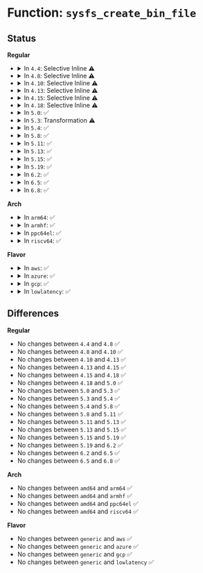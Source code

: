 # Function: <code>sysfs_create_bin_file</code>

## Status
<b>Regular</b>
<ul>
<li>
<details>
<summary>In <code>4.4</code>: Selective Inline ⚠️</summary>

```c
int sysfs_create_bin_file(struct kobject *kobj, const struct bin_attribute *attr);
```

**Collision:** Unique Global

**Inline:** Selective

**Transformation:** False

**Instances:**

```
In fs/sysfs/file.c (ffffffff8128cb60)
Location: fs/sysfs/file.c:480
Inline: True
Direct callers:
  - kernel/ksysfs.c:ksysfs_init
  - kernel/module.c:load_module
  - drivers/pci/pci-sysfs.c:pci_create_attr
  - drivers/acpi/sysfs.c:acpi_sysfs_init
  - drivers/sfi/sfi_core.c:sfi_sysfs_install_table
  - drivers/base/core.c:device_create_bin_file
  - drivers/rtc/rtc-cmos.c:cmos_do_probe
  - drivers/firmware/dmi_scan.c:dmi_init
  - drivers/firmware/dmi_scan.c:dmi_init
```
**Symbols:**

```
ffffffff8128cb60-ffffffff8128cb91: sysfs_create_bin_file (STB_GLOBAL)
```
</details>
</li>
<li>
<details>
<summary>In <code>4.8</code>: Selective Inline ⚠️</summary>

```c
int sysfs_create_bin_file(struct kobject *kobj, const struct bin_attribute *attr);
```

**Collision:** Unique Global

**Inline:** Selective

**Transformation:** False

**Instances:**

```
In fs/sysfs/file.c (ffffffff812ba1f0)
Location: fs/sysfs/file.c:486
Inline: True
Direct callers:
  - kernel/ksysfs.c:ksysfs_init
  - kernel/module.c:load_module
  - drivers/pci/pci-sysfs.c:pci_create_attr
  - drivers/acpi/sysfs.c:acpi_sysfs_init
  - drivers/acpi/sysfs.c:acpi_sysfs_table_handler
  - drivers/sfi/sfi_core.c:sfi_sysfs_install_table
  - drivers/base/core.c:device_create_bin_file
  - drivers/rtc/rtc-cmos.c:cmos_do_probe
  - drivers/firmware/dmi_scan.c:dmi_init
  - drivers/firmware/dmi_scan.c:dmi_init
```
**Symbols:**

```
ffffffff812ba1f0-ffffffff812ba221: sysfs_create_bin_file (STB_GLOBAL)
```
</details>
</li>
<li>
<details>
<summary>In <code>4.10</code>: Selective Inline ⚠️</summary>

```c
int sysfs_create_bin_file(struct kobject *kobj, const struct bin_attribute *attr);
```

**Collision:** Unique Global

**Inline:** Selective

**Transformation:** False

**Instances:**

```
In fs/sysfs/file.c (ffffffff812cf920)
Location: fs/sysfs/file.c:486
Inline: True
Direct callers:
  - kernel/ksysfs.c:ksysfs_init
  - kernel/module.c:load_module
  - drivers/pci/pci-sysfs.c:pci_create_attr
  - drivers/acpi/sysfs.c:acpi_table_attr_init
  - drivers/sfi/sfi_core.c:sfi_sysfs_install_table
  - drivers/base/core.c:device_create_bin_file
  - drivers/rtc/rtc-cmos.c:cmos_do_probe
  - drivers/firmware/dmi_scan.c:dmi_init
  - drivers/firmware/dmi_scan.c:dmi_init
```
**Symbols:**

```
ffffffff812cf920-ffffffff812cf951: sysfs_create_bin_file (STB_GLOBAL)
```
</details>
</li>
<li>
<details>
<summary>In <code>4.13</code>: Selective Inline ⚠️</summary>

```c
int sysfs_create_bin_file(struct kobject *kobj, const struct bin_attribute *attr);
```

**Collision:** Unique Global

**Inline:** Selective

**Transformation:** False

**Instances:**

```
In fs/sysfs/file.c (ffffffff812dd040)
Location: fs/sysfs/file.c:488
Inline: True
Direct callers:
  - kernel/ksysfs.c:ksysfs_init
  - kernel/module.c:load_module
  - drivers/pci/pci-sysfs.c:pci_create_attr
  - drivers/acpi/sysfs.c:acpi_table_attr_init
  - drivers/sfi/sfi_core.c:sfi_sysfs_install_table
  - drivers/base/core.c:device_create_bin_file
  - drivers/rtc/nvmem.c:rtc_nvmem_register
  - drivers/rtc/rtc-cmos.c:cmos_do_probe
  - drivers/firmware/dmi_scan.c:dmi_init
  - drivers/firmware/dmi_scan.c:dmi_init
```
**Symbols:**

```
ffffffff812dd040-ffffffff812dd071: sysfs_create_bin_file (STB_GLOBAL)
```
</details>
</li>
<li>
<details>
<summary>In <code>4.15</code>: Selective Inline ⚠️</summary>

```c
int sysfs_create_bin_file(struct kobject *kobj, const struct bin_attribute *attr);
```

**Collision:** Unique Global

**Inline:** Selective

**Transformation:** False

**Instances:**

```
In fs/sysfs/file.c (ffffffff81301970)
Location: fs/sysfs/file.c:488
Inline: True
Direct callers:
  - kernel/ksysfs.c:ksysfs_init
  - kernel/module.c:load_module
  - drivers/pci/pci-sysfs.c:pci_create_attr
  - drivers/acpi/sysfs.c:acpi_bert_data_init
  - drivers/acpi/sysfs.c:acpi_table_attr_init
  - drivers/sfi/sfi_core.c:sfi_sysfs_install_table
  - drivers/base/core.c:device_create_bin_file
  - drivers/rtc/nvmem.c:rtc_nvmem_register
  - drivers/rtc/rtc-cmos.c:cmos_do_probe
  - drivers/firmware/dmi_scan.c:dmi_init
  - drivers/firmware/dmi_scan.c:dmi_init
```
**Symbols:**

```
ffffffff81301970-ffffffff813019a1: sysfs_create_bin_file (STB_GLOBAL)
```
</details>
</li>
<li>
<details>
<summary>In <code>4.18</code>: Selective Inline ⚠️</summary>

```c
int sysfs_create_bin_file(struct kobject *kobj, const struct bin_attribute *attr);
```

**Collision:** Unique Global

**Inline:** Selective

**Transformation:** False

**Instances:**

```
In fs/sysfs/file.c (ffffffff8132f770)
Location: fs/sysfs/file.c:534
Inline: True
Direct callers:
  - kernel/ksysfs.c:ksysfs_init
  - kernel/module.c:mod_sysfs_setup
  - drivers/pci/pci-sysfs.c:pci_create_attr
  - drivers/pci/vpd.c:pcie_vpd_create_sysfs_dev_files
  - drivers/acpi/sysfs.c:acpi_bert_data_init
  - drivers/acpi/sysfs.c:acpi_table_attr_init
  - drivers/sfi/sfi_core.c:sfi_sysfs_install_table
  - drivers/base/core.c:device_create_bin_file
  - drivers/firmware/dmi_scan.c:dmi_init
  - drivers/firmware/dmi_scan.c:dmi_init
```
**Symbols:**

```
ffffffff8132f770-ffffffff8132f7f3: sysfs_create_bin_file (STB_GLOBAL)
```
</details>
</li>
<li>
<details>
<summary>In <code>5.0</code>: ✅</summary>

```c
int sysfs_create_bin_file(struct kobject *kobj, const struct bin_attribute *attr);
```

**Collision:** Unique Global

**Inline:** No

**Transformation:** False

**Instances:**

```
In fs/sysfs/file.c (ffffffff81346b10)
Location: fs/sysfs/file.c:535
Inline: False
Direct callers:
  - kernel/ksysfs.c:ksysfs_init
  - kernel/module.c:mod_sysfs_setup
  - drivers/pci/pci-sysfs.c:pci_create_attr
  - drivers/pci/vpd.c:pcie_vpd_create_sysfs_dev_files
  - drivers/acpi/sysfs.c:acpi_bert_data_init
  - drivers/acpi/sysfs.c:acpi_table_attr_init
  - drivers/sfi/sfi_core.c:sfi_sysfs_install_table
  - drivers/base/core.c:device_create_bin_file
  - drivers/rtc/nvmem.c:rtc_nvmem_register
  - drivers/firmware/dmi_scan.c:dmi_init
  - drivers/firmware/dmi_scan.c:dmi_init
```
**Symbols:**

```
ffffffff81346b10-ffffffff81346b9b: sysfs_create_bin_file (STB_GLOBAL)
```
</details>
</li>
<li>
<details>
<summary>In <code>5.3</code>: Transformation ⚠️</summary>

```c
int sysfs_create_bin_file(struct kobject *kobj, const struct bin_attribute *attr);
```

**Collision:** Unique Global

**Inline:** No

**Transformation:** True

**Instances:**

```
In fs/sysfs/file.c (0)
Location: fs/sysfs/file.c:535
Inline: False
Direct callers:
  - kernel/ksysfs.c:ksysfs_init
  - kernel/module.c:mod_sysfs_setup
  - drivers/pci/pci-sysfs.c:pci_create_attr
  - drivers/pci/vpd.c:pcie_vpd_create_sysfs_dev_files
  - drivers/acpi/sysfs.c:acpi_bert_data_init
  - drivers/acpi/sysfs.c:acpi_table_attr_init
  - drivers/sfi/sfi_core.c:sfi_sysfs_install_table
  - drivers/base/core.c:device_create_bin_file
  - drivers/rtc/nvmem.c:rtc_nvmem_register
  - drivers/firmware/dmi_scan.c:dmi_init
  - drivers/firmware/dmi_scan.c:dmi_init
```
**Symbols:**

```
ffffffff8136ef33-ffffffff8136ef4b: sysfs_create_bin_file.cold (STB_LOCAL)
ffffffff8136ee20-ffffffff8136eeae: sysfs_create_bin_file (STB_GLOBAL)
```
</details>
</li>
<li>
<details>
<summary>In <code>5.4</code>: ✅</summary>

```c
int sysfs_create_bin_file(struct kobject *kobj, const struct bin_attribute *attr);
```

**Collision:** Unique Global

**Inline:** No

**Transformation:** False

**Instances:**

```
In fs/sysfs/file.c (ffffffff81387120)
Location: fs/sysfs/file.c:535
Inline: False
Direct callers:
  - kernel/ksysfs.c:ksysfs_init
  - kernel/module.c:mod_sysfs_setup
  - drivers/pci/pci-sysfs.c:pci_create_attr
  - drivers/pci/vpd.c:pcie_vpd_create_sysfs_dev_files
  - drivers/acpi/sysfs.c:acpi_bert_data_init
  - drivers/acpi/sysfs.c:acpi_table_attr_init
  - drivers/sfi/sfi_core.c:sfi_sysfs_install_table
  - drivers/base/core.c:device_create_bin_file
  - drivers/rtc/nvmem.c:rtc_nvmem_register
  - drivers/firmware/dmi_scan.c:dmi_init
  - drivers/firmware/dmi_scan.c:dmi_init
  - drivers/firmware/efi/rci2-table.c:efi_rci2_sysfs_init
```
**Symbols:**

```
ffffffff81387120-ffffffff813871ab: sysfs_create_bin_file (STB_GLOBAL)
```
</details>
</li>
<li>
<details>
<summary>In <code>5.8</code>: ✅</summary>

```c
int sysfs_create_bin_file(struct kobject *kobj, const struct bin_attribute *attr);
```

**Collision:** Unique Global

**Inline:** No

**Transformation:** False

**Instances:**

```
In fs/sysfs/file.c (ffffffff813d1e00)
Location: fs/sysfs/file.c:536
Inline: False
Direct callers:
  - kernel/ksysfs.c:ksysfs_init
  - kernel/module.c:add_notes_attrs
  - kernel/bpf/sysfs_btf.c:btf_vmlinux_init
  - drivers/pci/pci-sysfs.c:pci_create_attr
  - drivers/pci/vpd.c:pcie_vpd_create_sysfs_dev_files
  - drivers/acpi/sysfs.c:acpi_bert_data_init
  - drivers/acpi/sysfs.c:acpi_table_attr_init
  - drivers/sfi/sfi_core.c:sfi_sysfs_install_table
  - drivers/base/core.c:device_create_bin_file
  - drivers/rtc/nvmem.c:rtc_nvmem_register
  - drivers/firmware/dmi_scan.c:dmi_init
  - drivers/firmware/dmi_scan.c:dmi_init
  - drivers/firmware/efi/efivars.c:create_efivars_bin_attributes
  - drivers/firmware/efi/efivars.c:create_efivars_bin_attributes
  - drivers/firmware/efi/rci2-table.c:efi_rci2_sysfs_init
```
**Symbols:**

```
ffffffff813d1e00-ffffffff813d1e8b: sysfs_create_bin_file (STB_GLOBAL)
```
</details>
</li>
<li>
<details>
<summary>In <code>5.11</code>: ✅</summary>

```c
int sysfs_create_bin_file(struct kobject *kobj, const struct bin_attribute *attr);
```

**Collision:** Unique Global

**Inline:** No

**Transformation:** False

**Instances:**

```
In fs/sysfs/file.c (ffffffff813e3b60)
Location: fs/sysfs/file.c:537
Inline: False
Direct callers:
  - kernel/ksysfs.c:ksysfs_init
  - kernel/module.c:add_notes_attrs
  - kernel/bpf/sysfs_btf.c:btf_vmlinux_init
  - drivers/pci/pci-sysfs.c:pci_create_attr
  - drivers/pci/vpd.c:pcie_vpd_create_sysfs_dev_files
  - drivers/acpi/sysfs.c:acpi_bert_data_init
  - drivers/acpi/sysfs.c:acpi_table_attr_init
  - drivers/sfi/sfi_core.c:sfi_sysfs_install_table
  - drivers/base/core.c:device_create_bin_file
  - drivers/firmware/dmi_scan.c:dmi_init
  - drivers/firmware/dmi_scan.c:dmi_init
  - drivers/firmware/efi/efivars.c:create_efivars_bin_attributes
  - drivers/firmware/efi/efivars.c:create_efivars_bin_attributes
  - drivers/firmware/efi/rci2-table.c:efi_rci2_sysfs_init
  - drivers/firmware/efi/mokvar-table.c:efi_mokvar_sysfs_init
```
**Symbols:**

```
ffffffff813e3b60-ffffffff813e3beb: sysfs_create_bin_file (STB_GLOBAL)
```
</details>
</li>
<li>
<details>
<summary>In <code>5.13</code>: ✅</summary>

```c
int sysfs_create_bin_file(struct kobject *kobj, const struct bin_attribute *attr);
```

**Collision:** Unique Global

**Inline:** No

**Transformation:** False

**Instances:**

```
In fs/sysfs/file.c (ffffffff813ea770)
Location: fs/sysfs/file.c:548
Inline: False
Direct callers:
  - kernel/ksysfs.c:ksysfs_init
  - kernel/module.c:add_notes_attrs
  - kernel/bpf/sysfs_btf.c:btf_vmlinux_init
  - drivers/pci/pci-sysfs.c:pci_create_attr
  - drivers/acpi/sysfs.c:acpi_bert_data_init
  - drivers/acpi/sysfs.c:acpi_table_attr_init
  - drivers/base/core.c:device_create_bin_file
  - drivers/firmware/dmi_scan.c:dmi_init
  - drivers/firmware/dmi_scan.c:dmi_init
  - drivers/firmware/efi/efivars.c:efivars_sysfs_init
  - drivers/firmware/efi/efivars.c:efivars_sysfs_init
  - drivers/firmware/efi/rci2-table.c:efi_rci2_sysfs_init
  - drivers/firmware/efi/mokvar-table.c:efi_mokvar_sysfs_init
```
**Symbols:**

```
ffffffff813ea770-ffffffff813ea7fb: sysfs_create_bin_file (STB_GLOBAL)
```
</details>
</li>
<li>
<details>
<summary>In <code>5.15</code>: ✅</summary>

```c
int sysfs_create_bin_file(struct kobject *kobj, const struct bin_attribute *attr);
```

**Collision:** Unique Global

**Inline:** No

**Transformation:** False

**Instances:**

```
In fs/sysfs/file.c (ffffffff8143c4f0)
Location: fs/sysfs/file.c:548
Inline: False
Direct callers:
  - kernel/ksysfs.c:ksysfs_init
  - kernel/module.c:add_notes_attrs
  - kernel/bpf/sysfs_btf.c:btf_vmlinux_init
  - drivers/pci/pci-sysfs.c:pci_create_attr
  - drivers/acpi/sysfs.c:acpi_bert_data_init
  - drivers/acpi/sysfs.c:acpi_table_attr_init
  - drivers/base/core.c:device_create_bin_file
  - drivers/firmware/dmi_scan.c:dmi_init
  - drivers/firmware/dmi_scan.c:dmi_init
  - drivers/firmware/efi/efivars.c:efivars_sysfs_init
  - drivers/firmware/efi/efivars.c:efivars_sysfs_init
  - drivers/firmware/efi/rci2-table.c:efi_rci2_sysfs_init
  - drivers/firmware/efi/mokvar-table.c:efi_mokvar_sysfs_init
```
**Symbols:**

```
ffffffff8143c4f0-ffffffff8143c57b: sysfs_create_bin_file (STB_GLOBAL)
```
</details>
</li>
<li>
<details>
<summary>In <code>5.19</code>: ✅</summary>

```c
int sysfs_create_bin_file(struct kobject *kobj, const struct bin_attribute *attr);
```

**Collision:** Unique Global

**Inline:** No

**Transformation:** False

**Instances:**

```
In fs/sysfs/file.c (ffffffff814b7b00)
Location: fs/sysfs/file.c:558
Inline: False
Direct callers:
  - kernel/ksysfs.c:ksysfs_init
  - kernel/module/sysfs.c:add_notes_attrs
  - kernel/bpf/btf.c:btf_module_notify
  - kernel/bpf/sysfs_btf.c:btf_vmlinux_init
  - drivers/pci/pci-sysfs.c:pci_create_attr
  - drivers/acpi/sysfs.c:acpi_bert_data_init
  - drivers/acpi/sysfs.c:acpi_table_attr_init
  - drivers/base/core.c:device_create_bin_file
  - drivers/firmware/dmi_scan.c:dmi_init
  - drivers/firmware/dmi_scan.c:dmi_init
  - drivers/firmware/efi/efivars.c:efivars_sysfs_init
  - drivers/firmware/efi/efivars.c:efivars_sysfs_init
  - drivers/firmware/efi/rci2-table.c:efi_rci2_sysfs_init
  - drivers/firmware/efi/mokvar-table.c:efi_mokvar_sysfs_init
```
**Symbols:**

```
ffffffff814b7b00-ffffffff814b7ba5: sysfs_create_bin_file (STB_GLOBAL)
```
</details>
</li>
<li>
<details>
<summary>In <code>6.2</code>: ✅</summary>

```c
int sysfs_create_bin_file(struct kobject *kobj, const struct bin_attribute *attr);
```

**Collision:** Unique Global

**Inline:** No

**Transformation:** False

**Instances:**

```
In fs/sysfs/file.c (ffffffff8154efb0)
Location: fs/sysfs/file.c:558
Inline: False
Direct callers:
  - kernel/ksysfs.c:ksysfs_init
  - kernel/module/sysfs.c:add_notes_attrs
  - kernel/bpf/btf.c:btf_module_notify
  - kernel/bpf/sysfs_btf.c:btf_vmlinux_init
  - drivers/pci/pci-sysfs.c:pci_create_attr
  - drivers/acpi/sysfs.c:acpi_bert_data_init
  - drivers/acpi/sysfs.c:acpi_table_attr_init
  - drivers/base/core.c:device_create_bin_file
  - drivers/firmware/dmi_scan.c:dmi_init
  - drivers/firmware/dmi_scan.c:dmi_init
  - drivers/firmware/efi/rci2-table.c:efi_rci2_sysfs_init
  - drivers/firmware/efi/mokvar-table.c:efi_mokvar_sysfs_init
```
**Symbols:**

```
ffffffff8154efb0-ffffffff8154f055: sysfs_create_bin_file (STB_GLOBAL)
```
</details>
</li>
<li>
<details>
<summary>In <code>6.5</code>: ✅</summary>

```c
int sysfs_create_bin_file(struct kobject *kobj, const struct bin_attribute *attr);
```

**Collision:** Unique Global

**Inline:** No

**Transformation:** False

**Instances:**

```
In fs/sysfs/file.c (ffffffff81586c80)
Location: fs/sysfs/file.c:558
Inline: False
Direct callers:
  - kernel/ksysfs.c:ksysfs_init
  - kernel/module/sysfs.c:add_notes_attrs
  - kernel/bpf/btf.c:btf_module_notify
  - kernel/bpf/sysfs_btf.c:btf_vmlinux_init
  - drivers/pci/pci-sysfs.c:pci_create_attr
  - drivers/acpi/sysfs.c:acpi_ccel_data_init
  - drivers/acpi/sysfs.c:acpi_bert_data_init
  - drivers/acpi/sysfs.c:acpi_table_attr_init
  - drivers/base/core.c:device_create_bin_file
  - drivers/firmware/dmi_scan.c:dmi_init
  - drivers/firmware/dmi_scan.c:dmi_init
  - drivers/firmware/efi/rci2-table.c:efi_rci2_sysfs_init
  - drivers/firmware/efi/mokvar-table.c:efi_mokvar_sysfs_init
```
**Symbols:**

```
ffffffff81586c80-ffffffff81586d25: sysfs_create_bin_file (STB_GLOBAL)
```
</details>
</li>
<li>
<details>
<summary>In <code>6.8</code>: ✅</summary>

```c
int sysfs_create_bin_file(struct kobject *kobj, const struct bin_attribute *attr);
```

**Collision:** Unique Global

**Inline:** No

**Transformation:** False

**Instances:**

```
In fs/sysfs/file.c (ffffffff815bf7e0)
Location: fs/sysfs/file.c:571
Inline: False
Direct callers:
  - init/initramfs.c:do_populate_rootfs
  - kernel/ksysfs.c:ksysfs_init
  - kernel/module/sysfs.c:add_notes_attrs
  - kernel/bpf/btf.c:btf_module_notify
  - kernel/bpf/sysfs_btf.c:btf_vmlinux_init
  - drivers/pci/pci-sysfs.c:pci_create_attr
  - drivers/acpi/sysfs.c:acpi_ccel_data_init
  - drivers/acpi/sysfs.c:acpi_bert_data_init
  - drivers/acpi/sysfs.c:acpi_table_attr_init
  - drivers/base/core.c:device_create_bin_file
  - drivers/firmware/dmi_scan.c:dmi_init
  - drivers/firmware/dmi_scan.c:dmi_init
  - drivers/firmware/efi/rci2-table.c:efi_rci2_sysfs_init
  - drivers/firmware/efi/mokvar-table.c:efi_mokvar_sysfs_init
```
**Symbols:**

```
ffffffff815bf7e0-ffffffff815bf885: sysfs_create_bin_file (STB_GLOBAL)
```
</details>
</li>
</ul>
<b>Arch</b>
<ul>
<li>
<details>
<summary>In <code>arm64</code>: ✅</summary>

```c
int sysfs_create_bin_file(struct kobject *kobj, const struct bin_attribute *attr);
```

**Collision:** Unique Global

**Inline:** No

**Transformation:** False

**Instances:**

```
In fs/sysfs/file.c (ffff800010456eb0)
Location: fs/sysfs/file.c:535
Inline: False
Direct callers:
  - kernel/ksysfs.c:ksysfs_init
  - kernel/module.c:mod_sysfs_setup
  - drivers/pci/vpd.c:pcie_vpd_create_sysfs_dev_files
  - drivers/acpi/sysfs.c:acpi_bert_data_init
  - drivers/acpi/sysfs.c:acpi_table_attr_init
  - drivers/base/core.c:device_create_bin_file
  - drivers/rtc/nvmem.c:rtc_nvmem_register
  - drivers/firmware/dmi_scan.c:dmi_init
  - drivers/firmware/dmi_scan.c:dmi_init
  - drivers/of/kobj.c:__of_add_property_sysfs
  - drivers/of/fdt.c:of_fdt_raw_init
```
**Symbols:**

```
ffff800010456eb0-ffff800010456f54: sysfs_create_bin_file (STB_GLOBAL)
```
</details>
</li>
<li>
<details>
<summary>In <code>armhf</code>: ✅</summary>

```c
int sysfs_create_bin_file(struct kobject *kobj, const struct bin_attribute *attr);
```

**Collision:** Unique Global

**Inline:** No

**Transformation:** False

**Instances:**

```
In fs/sysfs/file.c (c0618ea0)
Location: fs/sysfs/file.c:535
Inline: False
Direct callers:
  - kernel/ksysfs.c:ksysfs_init
  - kernel/module.c:mod_sysfs_setup
  - drivers/pci/vpd.c:pcie_vpd_create_sysfs_dev_files
  - drivers/base/core.c:device_create_bin_file
  - drivers/rtc/nvmem.c:rtc_nvmem_register
  - drivers/firmware/dmi_scan.c:dmi_init
  - drivers/firmware/dmi_scan.c:dmi_init
  - drivers/of/kobj.c:__of_add_property_sysfs
  - drivers/of/fdt.c:of_fdt_raw_init
```
**Symbols:**

```
c0618ea0-c0618f6c: sysfs_create_bin_file (STB_GLOBAL)
```
</details>
</li>
<li>
<details>
<summary>In <code>ppc64el</code>: ✅</summary>

```c
int sysfs_create_bin_file(struct kobject *kobj, const struct bin_attribute *attr);
```

**Collision:** Unique Global

**Inline:** No

**Transformation:** False

**Instances:**

```
In fs/sysfs/file.c (c000000000571130)
Location: fs/sysfs/file.c:535
Inline: False
Direct callers:
  - arch/powerpc/platforms/powernv/opal.c:opal_init
  - arch/powerpc/platforms/powernv/opal.c:opal_init
  - arch/powerpc/platforms/powernv/opal-flash.c:opal_flash_update_init
  - arch/powerpc/platforms/powernv/opal-elog.c:elog_event
  - arch/powerpc/platforms/powernv/opal-dump.c:process_dump
  - arch/powerpc/platforms/powernv/opal-msglog.c:opal_msglog_sysfs_init
  - arch/powerpc/platforms/powernv/ultravisor.c:__machine_initcall_powernv_uv_init
  - kernel/ksysfs.c:ksysfs_init
  - kernel/module.c:mod_sysfs_setup
  - drivers/pci/pci-sysfs.c:pci_create_attr
  - drivers/pci/vpd.c:pcie_vpd_create_sysfs_dev_files
  - drivers/base/core.c:device_create_bin_file
  - drivers/rtc/nvmem.c:rtc_nvmem_register
  - drivers/of/kobj.c:__of_add_property_sysfs
  - drivers/of/fdt.c:of_fdt_raw_init
```
**Symbols:**

```
c000000000571130-c00000000057120c: sysfs_create_bin_file (STB_GLOBAL)
```
</details>
</li>
<li>
<details>
<summary>In <code>riscv64</code>: ✅</summary>

```c
int sysfs_create_bin_file(struct kobject *kobj, const struct bin_attribute *attr);
```

**Collision:** Unique Global

**Inline:** No

**Transformation:** False

**Instances:**

```
In fs/sysfs/file.c (ffffffe0002e84a6)
Location: fs/sysfs/file.c:535
Inline: False
Direct callers:
  - kernel/ksysfs.c:ksysfs_init
  - kernel/module.c:mod_sysfs_setup
  - drivers/pci/vpd.c:pcie_vpd_create_sysfs_dev_files
  - drivers/base/core.c:device_create_bin_file
  - drivers/rtc/nvmem.c:rtc_nvmem_register
  - drivers/of/kobj.c:__of_add_property_sysfs
  - drivers/of/fdt.c:of_fdt_raw_init
```
**Symbols:**

```
ffffffe0002e84a6-ffffffe0002e8514: sysfs_create_bin_file (STB_GLOBAL)
```
</details>
</li>
</ul>
<b>Flavor</b>
<ul>
<li>
<details>
<summary>In <code>aws</code>: ✅</summary>

```c
int sysfs_create_bin_file(struct kobject *kobj, const struct bin_attribute *attr);
```

**Collision:** Unique Global

**Inline:** No

**Transformation:** False

**Instances:**

```
In fs/sysfs/file.c (ffffffff8137f700)
Location: fs/sysfs/file.c:535
Inline: False
Direct callers:
  - kernel/ksysfs.c:ksysfs_init
  - kernel/module.c:mod_sysfs_setup
  - drivers/pci/pci-sysfs.c:pci_create_attr
  - drivers/pci/vpd.c:pcie_vpd_create_sysfs_dev_files
  - drivers/acpi/sysfs.c:acpi_bert_data_init
  - drivers/acpi/sysfs.c:acpi_table_attr_init
  - drivers/sfi/sfi_core.c:sfi_sysfs_install_table
  - drivers/base/core.c:device_create_bin_file
  - drivers/rtc/nvmem.c:rtc_nvmem_register
  - drivers/firmware/dmi_scan.c:dmi_init
  - drivers/firmware/dmi_scan.c:dmi_init
```
**Symbols:**

```
ffffffff8137f700-ffffffff8137f78b: sysfs_create_bin_file (STB_GLOBAL)
```
</details>
</li>
<li>
<details>
<summary>In <code>azure</code>: ✅</summary>

```c
int sysfs_create_bin_file(struct kobject *kobj, const struct bin_attribute *attr);
```

**Collision:** Unique Global

**Inline:** No

**Transformation:** False

**Instances:**

```
In fs/sysfs/file.c (ffffffff81370190)
Location: fs/sysfs/file.c:535
Inline: False
Direct callers:
  - kernel/ksysfs.c:ksysfs_init
  - kernel/module.c:mod_sysfs_setup
  - drivers/pci/pci-sysfs.c:pci_create_attr
  - drivers/pci/vpd.c:pcie_vpd_create_sysfs_dev_files
  - drivers/acpi/sysfs.c:acpi_bert_data_init
  - drivers/acpi/sysfs.c:acpi_table_attr_init
  - drivers/sfi/sfi_core.c:sfi_sysfs_install_table
  - drivers/base/core.c:device_create_bin_file
  - drivers/rtc/nvmem.c:rtc_nvmem_register
  - drivers/firmware/dmi_scan.c:dmi_init
  - drivers/firmware/dmi_scan.c:dmi_init
  - drivers/firmware/efi/rci2-table.c:efi_rci2_sysfs_init
```
**Symbols:**

```
ffffffff81370190-ffffffff8137021b: sysfs_create_bin_file (STB_GLOBAL)
```
</details>
</li>
<li>
<details>
<summary>In <code>gcp</code>: ✅</summary>

```c
int sysfs_create_bin_file(struct kobject *kobj, const struct bin_attribute *attr);
```

**Collision:** Unique Global

**Inline:** No

**Transformation:** False

**Instances:**

```
In fs/sysfs/file.c (ffffffff8137d1d0)
Location: fs/sysfs/file.c:535
Inline: False
Direct callers:
  - kernel/ksysfs.c:ksysfs_init
  - kernel/module.c:mod_sysfs_setup
  - drivers/pci/pci-sysfs.c:pci_create_attr
  - drivers/pci/vpd.c:pcie_vpd_create_sysfs_dev_files
  - drivers/acpi/sysfs.c:acpi_bert_data_init
  - drivers/acpi/sysfs.c:acpi_table_attr_init
  - drivers/sfi/sfi_core.c:sfi_sysfs_install_table
  - drivers/base/core.c:device_create_bin_file
  - drivers/rtc/nvmem.c:rtc_nvmem_register
  - drivers/firmware/dmi_scan.c:dmi_init
  - drivers/firmware/dmi_scan.c:dmi_init
```
**Symbols:**

```
ffffffff8137d1d0-ffffffff8137d25b: sysfs_create_bin_file (STB_GLOBAL)
```
</details>
</li>
<li>
<details>
<summary>In <code>lowlatency</code>: ✅</summary>

```c
int sysfs_create_bin_file(struct kobject *kobj, const struct bin_attribute *attr);
```

**Collision:** Unique Global

**Inline:** No

**Transformation:** False

**Instances:**

```
In fs/sysfs/file.c (ffffffff81390cb0)
Location: fs/sysfs/file.c:535
Inline: False
Direct callers:
  - kernel/ksysfs.c:ksysfs_init
  - kernel/module.c:mod_sysfs_setup
  - drivers/pci/pci-sysfs.c:pci_create_attr
  - drivers/pci/vpd.c:pcie_vpd_create_sysfs_dev_files
  - drivers/acpi/sysfs.c:acpi_bert_data_init
  - drivers/acpi/sysfs.c:acpi_table_attr_init
  - drivers/sfi/sfi_core.c:sfi_sysfs_install_table
  - drivers/base/core.c:device_create_bin_file
  - drivers/rtc/nvmem.c:rtc_nvmem_register
  - drivers/firmware/dmi_scan.c:dmi_init
  - drivers/firmware/dmi_scan.c:dmi_init
  - drivers/firmware/efi/rci2-table.c:efi_rci2_sysfs_init
```
**Symbols:**

```
ffffffff81390cb0-ffffffff81390d3b: sysfs_create_bin_file (STB_GLOBAL)
```
</details>
</li>
</ul>

## Differences
<b>Regular</b>
<ul>
<li>
No changes between <code>4.4</code> and <code>4.8</code> ✅
</li>
<li>
No changes between <code>4.8</code> and <code>4.10</code> ✅
</li>
<li>
No changes between <code>4.10</code> and <code>4.13</code> ✅
</li>
<li>
No changes between <code>4.13</code> and <code>4.15</code> ✅
</li>
<li>
No changes between <code>4.15</code> and <code>4.18</code> ✅
</li>
<li>
No changes between <code>4.18</code> and <code>5.0</code> ✅
</li>
<li>
No changes between <code>5.0</code> and <code>5.3</code> ✅
</li>
<li>
No changes between <code>5.3</code> and <code>5.4</code> ✅
</li>
<li>
No changes between <code>5.4</code> and <code>5.8</code> ✅
</li>
<li>
No changes between <code>5.8</code> and <code>5.11</code> ✅
</li>
<li>
No changes between <code>5.11</code> and <code>5.13</code> ✅
</li>
<li>
No changes between <code>5.13</code> and <code>5.15</code> ✅
</li>
<li>
No changes between <code>5.15</code> and <code>5.19</code> ✅
</li>
<li>
No changes between <code>5.19</code> and <code>6.2</code> ✅
</li>
<li>
No changes between <code>6.2</code> and <code>6.5</code> ✅
</li>
<li>
No changes between <code>6.5</code> and <code>6.8</code> ✅
</li>
</ul>
<b>Arch</b>
<ul>
<li>
No changes between <code>amd64</code> and <code>arm64</code> ✅
</li>
<li>
No changes between <code>amd64</code> and <code>armhf</code> ✅
</li>
<li>
No changes between <code>amd64</code> and <code>ppc64el</code> ✅
</li>
<li>
No changes between <code>amd64</code> and <code>riscv64</code> ✅
</li>
</ul>
<b>Flavor</b>
<ul>
<li>
No changes between <code>generic</code> and <code>aws</code> ✅
</li>
<li>
No changes between <code>generic</code> and <code>azure</code> ✅
</li>
<li>
No changes between <code>generic</code> and <code>gcp</code> ✅
</li>
<li>
No changes between <code>generic</code> and <code>lowlatency</code> ✅
</li>
</ul>

